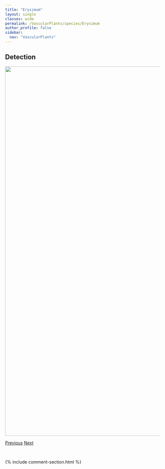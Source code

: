 ```yaml
---
title: "Erysimum"
layout: single
classes: wide
permalink: /VascularPlants/species/Erysimum
author_profile: false
sidebar:
  nav: "VascularPlants"
---
```


<h2>Detection</h2>

<a href="https://drive.google.com/uc?export=view&id=1zM6wUrVMqhBs3E45BYU8Ws0rSWclYjYE">
<img src="https://drive.google.com/uc?export=view&id=1zM6wUrVMqhBs3E45BYU8Ws0rSWclYjYE" height = "1200" width = "800">
</a>


<a href="/DevelopmentWebsite/VascularPlants/species/ErucastrumGallicum" class="pagination--pager" title="Erucastrum gallicum">Previous</a> <a href="/DevelopmentWebsite/VascularPlants/species/ErysimumAsperum" class="pagination--pager" title="Western Wallflower">Next</a>

<p>&nbsp;</p>

{% include comment-section.html %}
